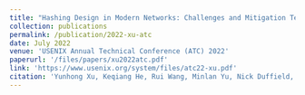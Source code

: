 ```yaml
---
title: "Hashing Design in Modern Networks: Challenges and Mitigation Techniques"
collection: publications
permalink: /publication/2022-xu-atc
date: July 2022
venue: 'USENIX Annual Technical Conference (ATC) 2022'
paperurl: '/files/papers/xu2022atc.pdf'
link: 'https://www.usenix.org/system/files/atc22-xu.pdf'
citation: 'Yunhong Xu, Keqiang He, Rui Wang, Minlan Yu, Nick Duffield, Hassan Wassel, Shidong Zhang, Leon Poutievski, Junlan Zhou and Amin Vahdat'
---
```

